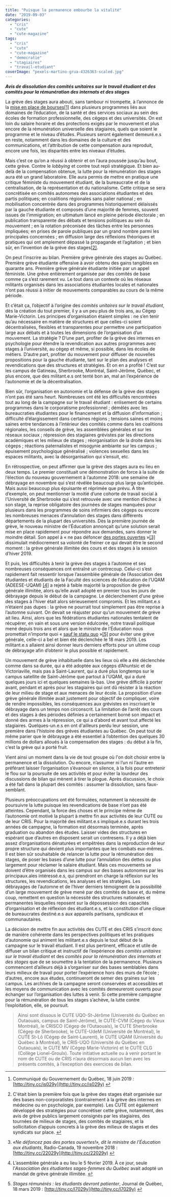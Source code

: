 ```yaml
---
title: "Puisque la permanence embourbe la vitalité"
date: "2019-09-03"
categories: 
  - "cris"
  - "cute"
  - "cute-magazine"
tags: 
  - "cris"
  - "cute"
  - "cute-magazine"
  - "democratie"
  - "stagiaires"
  - "travail-etudiant"
coverImage: "pexels-martino-grua-4326363-scaled.jpg"
---
```


_**Avis de dissolution des comités unitaires sur le travail étudiant et des comités pour la rémunération des internats et des stages**_

La grève des stages aura abouti, sans tambour ni trompette, à l’annonce de la [mise en place de bourses](http://www.journaldequebec.com/2019/06/18/plus-de-bourses-pour-les-stagiaires)[\[1\]](https://lucid-khorana-dd9246.netlify.app/puisque-la-permanence-embourbe-la-vitalite/#fn1) dans plusieurs programmes liés aux domaines de l’éducation, de la santé et des services sociaux au sein des écoles de formation professionnelle, des cégeps et des universités. On est loin du salaire horaire et des protections exigés par le mouvement et plus encore de la rémunération universelle des stagiaires, quels que soient le programme et le niveau d’études. Plusieurs seront également demeuré.e.s en reste, notamment dans les domaines de la culture et des communications, et l’attribution de cette compensation aura reproduit, encore une fois, les disparités entre les niveaux d’études.

Mais c’est ce qu’on a réussi à obtenir et on l’aura poussée jusqu’au bout, cette grève. Contre le _lobbying_ et contre tout repli stratégique. Et bien au-delà de la compensation obtenue, la lutte pour la rémunération des stages aura été un grand laboratoire. Elle aura permis de mettre en pratique une critique féministe du mouvement étudiant, de la bureaucratie et de la centralisation, de la représentation et du nationalisme. Cette critique se sera concrétisée en comités autonomes des associations étudiantes et des partis politiques; en coalitions régionales sans palier national ; en mobilisation concentrée dans des programmes historiquement délaissés par la gauche étudiante et composés d’une majorité de femmes, souvent issues de l’immigration; en ultimatum lancé en pleine période électorale ; en publication transparente des débats et tensions politiques au sein du mouvement ; en la rotation préconisée des tâches entre les personnes impliquées; en prises de parole publiques par un grand nombre parmi les principales concernées ; en diffusion large des réflexions théoriques et pratiques qui ont amplement dépassé la propagande et l’agitation ; et bien sûr, en l’invention de la grève des stages[\[2\]](https://lucid-khorana-dd9246.netlify.app/puisque-la-permanence-embourbe-la-vitalite/#fn2).

On peut l’inscrire au bilan. Première grève générale des stages au Québec. Première grève étudiante offensive à avoir obtenu des gains tangibles en quarante ans. Première grève générale étudiante initiée par un appel féministe. Une grève entièrement organisée par des comités de base comme ça s’est rarement vu. Le tout dans un contexte où les réseaux militants organisés dans les associations étudiantes locales et nationales n’ont pas réussi à initier de mouvements comparables au cours de la même période.

Et c’était ça, l’objectif à l’origine des _comités unitaires sur le travail étudiant_, dès la création du tout premier, il y a un peu plus de trois ans, au Cégep Marie-Victorin. Les principes d’organisation étaient simples : ne s’en tenir qu’au nécessaire en matière de structures et que celles-ci soient décentralisées, flexibles et transparentes pour permettre une participation large aux débats et à toutes les dimensions de l’organisation d’un mouvement. La stratégie ? D’une part, profiter de la grève des internes en psychologie pour étendre la revendication aux autres programmes avec stages à l’université, au cégep et même, si possible, dans les écoles de métiers. D’autre part, profiter du mouvement pour diffuser de nouvelles propositions pour la gauche étudiante, tant sur le plan des analyses et revendications que des structures et stratégies. Et on en a profité ! C’est sur les campus de Gatineau, Sherbrooke, Montréal, Saint-Jérôme, Québec, et plus encore, que des militant.e.s ont tenté bon an, mal an l’expérience de l’autonomie et de la décentralisation.

Bien sûr, l’organisation en autonomie et la défense de la grève des stages n’ont pas été sans heurt. Nombreuses ont été les difficultés rencontrées tout au long de la campagne sur le travail étudiant : enlisement de certains programmes dans le corporatisme professionnel ; démêlés avec les bureaucraties étudiantes pour le financement et la diffusion d’information ; difficulté d’élargissement dans certaines régions ; tensions saines et moins saines entre tendances à l’intérieur des comités comme dans les coalitions régionales, les conseils de grève, les assemblées générales et sur les réseaux sociaux ; répression des stagiaires grévistes par les directions académiques et les milieux de stages ; réorganisation de la droite dans les cégeps ; réactions paternalistes et misogynie ambiante sur les campus ; épuisement psychologique généralisé ; violences sexuelles dans les espaces militants, avec la désorganisation qui s’ensuit, etc.

En rétrospective, on peut affirmer que la grève des stages aura eu lieu en deux temps. Le premier constituait une démonstration de force à la suite de l’élection du nouveau gouvernement à l’automne 2018: une semaine de débrayage en novembre qui s’est révélée beaucoup plus large qu’anticipée. Mais aussi beaucoup plus épuisante et réprimée que prévu. À titre d’exemple, on peut mentionner la moitié d’une cohorte de travail social à l’Université de Sherbrooke qui s’est retrouvée avec une mention d’échec à son stage, la reprise obligatoire des journées de stages manquées pour plusieurs dans les programmes de soins infirmiers des cégeps ou encore les nombreuses menaces d’annulation des stages dans différents départements de la plupart des universités. Dès la première journée de grève, le nouveau ministre de l’Éducation annonçait qu’une solution serait mise en place rapidement pour répondre aux demandes, sans donner le moindre détail. Son appel à « ne pas défoncer [des portes ouvertes](http://https//ici.radio-canada.ca/nouvelle/1136702/universite-cegep-greve-etudiante-remuneration-stages) »[\[3\]](https://lucid-khorana-dd9246.netlify.app/puisque-la-permanence-embourbe-la-vitalite/#fn3) dissimulait médiocrement sa volonté de freiner ce qui devait être le second moment : la grève générale illimitée des cours et des stages à la session d’hiver 2019.

Et puis, les difficultés à tenir la grève des stages à l’automne et ses nombreuses conséquences ont entraîné un contrecoup. Celui-ci s’est rapidement fait ressentir lorsque l’assemblée générale de l’Association des étudiantes et étudiants de la Faculté des sciences de l’éducation de l’UQAM (ADEESE-UQAM) [\[4\]](https://lucid-khorana-dd9246.netlify.app/puisque-la-permanence-embourbe-la-vitalite/#fn4) a rejeté à faible majorité la proposition de grève générale illimitée, alors qu’elle avait adopté en premier tous les jours de débrayage depuis le début de la campagne. Le déclenchement d’une grève des stages à l’hiver était alors sérieusement compromis. Et les militant.e.s n’étaient pas dupes : la grève ne pourrait tout simplement pas être reprise à l’automne suivant. On devait se réajuster pour qu’un mouvement de grève ait lieu. Ainsi, alors que les fédérations étudiantes nationales tentaient de récupérer, en vain et sous une version édulcorée, notre travail politique mené depuis trois ans et alors que le ministre de l’Éducation nous promettait n’importe quoi « [sauf le statu quo](http://https//www.journaldequebec.com/2019/03/18/les-etudiants-devront-patienter) »[\[5\]](https://lucid-khorana-dd9246.netlify.app/puisque-la-permanence-embourbe-la-vitalite/#fn5) pour éviter une grève générale, celle-ci a bel et bien été déclenchée le 18 mars 2019. Les militant.e.s allaient ainsi donner leurs derniers efforts pour un ultime coup de débrayage afin d’obtenir le plus possible et rapidement.

Un mouvement de grève inhabituelle dans les lieux où elle a été déclenchée comme dans sa durée, qui a été adoptée aux cégeps d’Ahuntsic et de Victoriaville, mais pas à Saint-Laurent, qui a duré plus longtemps sur le campus satellite de Saint-Jérôme que partout à l’UQAM, qui a duré quelques jours ici et quelques semaines là-bas. Une grève difficile à porter avant, pendant et après pour les stagiaires qui ont dû résister à la réaction de leur milieu de stage et aux menaces de leur école. La proposition d’une grève générale illimitée avait justement pour objectif de compliquer, voire de rendre impossibles, les conséquences aux grévistes en inscrivant le débrayage dans un temps non circonscrit. La limitation de l’arrêt des cours et des stages à des périodes définies a certainement borné son impact et donné des armes à la répression, ce qui a d’abord et avant tout affecté les stagiaires. Quelques-un.e.s en ont d'ailleurs perdu leur session, une première dans l'histoire des grèves étudiantes au Québec. On peut tout de même parier que le débrayage a été essentiel à l’obtention des quelques 30 millions de dollars alloués à la compensation des stages : du début à la fin, c’est la grève qui a porté fruit.

Vient ainsi un moment dans la vie de tout groupe où l'on doit choisir entre la permanence et la dissolution. Ou encore, n’assumer ni l’un ni l’autre en préférant laisser l’organisation s’évanouir en silence, à la fois pour entretenir le flou sur la poursuite de ses activités et pour éviter la lourdeur des discussions de bilan qui mènent à tirer la plogue. Après discussion, le choix a été fait dans la plupart des comités : assumer la dissolution, sans faux-semblant.

Plusieurs préoccupations ont été formulées, notamment la nécessité de poursuivre la lutte puisque les revendications de base n’ont pas été atteintes. Cependant, la force des choses et le principe même de l’autonomie ont motivé la plupart à mettre fin aux activités de leur CUTE ou de leur CRIS. Pour la majorité des militant.e.s impliqué.e.s durant les trois années de campagne, la formation est désormais terminée, après graduation ou abandon des études. Laisser vides des structures en espérant que d’autres en disposent serait un contresens. Il y a déjà bien assez d’organisations dénaturées et empêtrées dans la reproduction de leur propre structure qui devient plus importantes que les combats eux-mêmes. Il est bien sûr souhaitable de relancer la lutte pour la rémunération des stages, de poser les bases d’une lutte pour l’annulation des dettes ou plus largement pour réclamer le salaire étudiant. Mais ces mouvements se doivent d’être organisés dans les campus sur des bases autonomes par les principaux.ales intéressé.e.s, qui prendront en charge la réflexion sur les structures, les revendications, les analyses et les stratégies. Les débrayages de l’automne et de l’hiver derniers témoignent de la possibilité d’un large mouvement de grève mené par des comités de base et, du même coup, remettent en question la nécessité des structures nationales et permanentes lesquelles reposent sur la dépossession des capacités d’organisation et de réflexion des étudiant.e.s, et la constitution d’une clique de bureaucrates destiné.e.s aux appareils partisans, syndicaux et communautaires.

La décision de mettre fin aux activités des CUTE et des CRIS s’inscrit donc de manière cohérente dans les perspectives politiques et les pratiques d’autonomie qui animent les militant.e.s depuis le tout début de la campagne sur le travail étudiant. Il est plus pertinent, efficace et utile de diffuser un bilan critique et instructif de l’expérience des _comités unitaires sur le travail étudiant_ et des _comités pour la rémunération des internats et des stages_ que de se soumettre à la tentation de la permanence. Plusieurs commencent d’ailleurs déjà à s’organiser sur des bases semblables dans leurs milieux de travail pour porter l’expérience hors des murs de l’école ; d’autres, encore aux études, continueront de semer des graines sur les campus. Les archives de la campagne seront conservées et accessibles et les moyens de communication avec les comités demeureront ouverts pour échanger sur l’organisation des luttes à venir. Si cette première campagne pour la rémunération de tous les stages s’achève, la lutte contre l’exploitation, elle, se poursuit.

> Ainsi sont dissous le CUTE UQO-St-Jérôme (Université du Québec en Outaouais, campus de Saint-Jérôme), le CUTE-CVM (Cégep du Vieux Montréal), le CRISCO (Cégep de l’Outaouais), le CUTE Sherbrooke (Cégep de Sherbrooke), le CUTE-UdeM (Université de Montréal), le CUTE St-Lô (Cégep de Saint-Laurent), le CUTE UQAM (Université du Québec à Montréal), le CRIS-UQO (Université du Québec en Outaouais), le CUTE MV (Cégep Marie-Victorin) et le CUTE CLG (Collège Lionel-Groulx). Toute initiative actuelle ou à venir portant le nom de CUTE ou de CRIS n’aura désormais aucun lien avec les présents comités, à l’exception des exercices de bilan.

* * *

1. Communiqué du Gouvernement du Québec, 18 juin 2019 : [http://tiny.cc/is029y](http://tiny.cc/is029y) [↩︎](https://lucid-khorana-dd9246.netlify.app/puisque-la-permanence-embourbe-la-vitalite/#fnref1)
    
2. C'était bien la première fois que la grève des stages était organisée sur des bases non-corporatistes (contrairement à la grève des internes en médecine ou en psychologie, par exemple). Les CUTE ont également développé des stratégies pour concrétiser cette grève, notamment, des avis de grève publics largement consignés par les stagiaires, des tournées de milieux de stages, des comités de stagiaires, et la sollicitation d’appuis concrets à la grève des milieux de stages et des syndicats sur place. [↩︎](https://lucid-khorana-dd9246.netlify.app/puisque-la-permanence-embourbe-la-vitalite/#fnref2)
    
3. _«Ne défoncez pas des portes ouvertes!», dit le ministre de l'Éducation aux étudiants_, Radio-Canada, 19 novembre 2018 : [http://tiny.cc/22029y](http://tiny.cc/22029y) [↩︎](https://lucid-khorana-dd9246.netlify.app/puisque-la-permanence-embourbe-la-vitalite/#fnref3)
    
4. L’assemblée générale a eu lieu le 5 février 2019. À ce jour, seule l’_Association des étudiantes sages-femmes du Québec_ avait adopté un mandat de grève générale illimitée. [↩︎](https://lucid-khorana-dd9246.netlify.app/puisque-la-permanence-embourbe-la-vitalite/#fnref4)
    
5. _Stages rémunérés : les étudiants devront patienter_, Journal de Québec, 18 mars 2019 : [http://tiny.cc/l7029y](http://tiny.cc/l7029y) [↩︎](https://lucid-khorana-dd9246.netlify.app/puisque-la-permanence-embourbe-la-vitalite/#fnref5)
